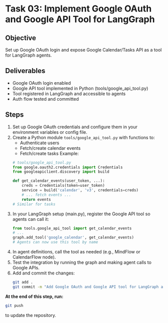 # Task 03: Implement Google OAuth and Google API Tool for LangGraph

## Objective
Set up Google OAuth login and expose Google Calendar/Tasks API as a tool for LangGraph agents.

## Deliverables
- Google OAuth login enabled
- Google API tool implemented in Python (tools/google_api_tool.py)
- Tool registered in LangGraph and accessible to agents
- Auth flow tested and committed

## Steps
1. Set up Google OAuth credentials and configure them in your environment variables or config file.
2. Create a Python module `tools/google_api_tool.py` with functions to:
   - Authenticate users
   - Fetch/create calendar events
   - Fetch/create tasks
   Example:
   ```python
   # tools/google_api_tool.py
   from google.oauth2.credentials import Credentials
   from googleapiclient.discovery import build

   def get_calendar_events(user_token, ...):
       creds = Credentials(token=user_token)
       service = build('calendar', 'v3', credentials=creds)
       # ... fetch events ...
       return events
   # Similar for tasks
   ```
3. In your LangGraph setup (main.py), register the Google API tool so agents can call it:
   ```python
   from tools.google_api_tool import get_calendar_events
   # ...
   graph.add_tool('google_calendar', get_calendar_events)
   # Agents can now use this tool by name
   ```
4. In agent definitions, call the tool as needed (e.g., MindFlow or CalendarFlow node).
5. Test the integration by running the graph and making agent calls to Google APIs.
6. Add and commit the changes:
   ```bash
   git add .
   git commit -m "Add Google OAuth and Google API tool for LangGraph agents"
   ```

**At the end of this step, run:**
```bash
git push
```
to update the repository. 